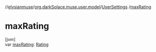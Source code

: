 //[elysianmuse](../../../index.md)/[org.darkSolace.muse.user.model](../index.md)/[UserSettings](index.md)
/[maxRating](max-rating.md)

# maxRating

[jvm]\
var [maxRating](max-rating.md): [Rating](../../org.darkSolace.muse.story.model/-rating/index.md)
